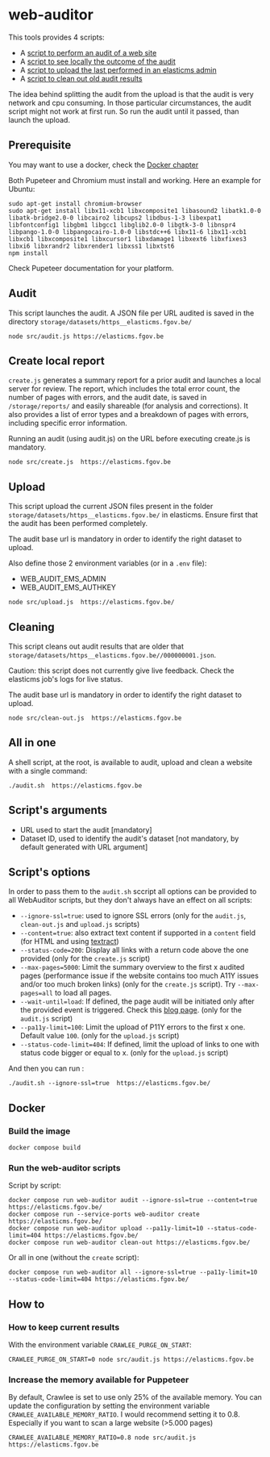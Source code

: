# web-auditor

This tools provides 4 scripts:
 * A [script to perform an audit of a web site](#audit)
 * A [script to see locally the outcome of the audit](#create-local-report)
 * A [script to upload the last performed in an elasticms admin](#upload)
 * A [script to clean out old audit results](#cleaning)

The idea behind splitting the audit from the upload is that the audit is very network and cpu consuming.
In those particular circumstances, the audit script might not work at first run. So run the audit until it passed, than launch the upload.

## Prerequisite

You may want to use a docker, check the [Docker chapter](#docker)

Both Pupeteer and Chromium must install and working. Here an example for Ubuntu:  

```shell
sudo apt-get install chromium-browser
sudo apt-get install libx11-xcb1 libxcomposite1 libasound2 libatk1.0-0 libatk-bridge2.0-0 libcairo2 libcups2 libdbus-1-3 libexpat1 libfontconfig1 libgbm1 libgcc1 libglib2.0-0 libgtk-3-0 libnspr4 libpango-1.0-0 libpangocairo-1.0-0 libstdc++6 libx11-6 libx11-xcb1 libxcb1 libxcomposite1 libxcursor1 libxdamage1 libxext6 libxfixes3 libxi6 libxrandr2 libxrender1 libxss1 libxtst6
npm install
```
Check Pupeteer documentation for your platform.

## Audit

This script launches the audit. A JSON file per URL audited is saved in the directory `storage/datasets/https__elasticms.fgov.be/`


```shell
node src/audit.js https://elasticms.fgov.be
```

## Create local report

`create.js` generates a summary report for a prior audit and launches a local server for review. The report, which includes the total error count, the number of pages with errors, and the audit date, is saved in `/storage/reports/` and easily shareable (for analysis and corrections). It also provides a list of error types and a breakdown of pages with errors, including specific error information.

Running an audit (using audit.js) on the URL before executing create.js is mandatory.

```shell
node src/create.js  https://elasticms.fgov.be
```

## Upload

This script upload the current JSON files present in the folder `storage/datasets/https__elasticms.fgov.be/` in elasticms.
Ensure first that the audit has been performed completely.

The audit base url is mandatory in order to identify the right dataset to upload.

Also define those 2 environment variables (or in a `.env` file):
 * WEB_AUDIT_EMS_ADMIN
 * WEB_AUDIT_EMS_AUTHKEY

```shell
node src/upload.js  https://elasticms.fgov.be/
```

## Cleaning

This script cleans out audit results that are older that `storage/datasets/https__elasticms.fgov.be//000000001.json`. 

Caution: this script does not currently give live feedback. Check the elasticms job's logs for live status.

The audit base url is mandatory in order to identify the right dataset to upload.

```shell
node src/clean-out.js  https://elasticms.fgov.be
```

## All in one

A shell script, at the root, is available to audit, upload and clean a website with a single command:

```shell
./audit.sh  https://elasticms.fgov.be
```

## Script's arguments

 * URL used to start the audit [mandatory]
 * Dataset ID, used to identify the audit's dataset [not mandatory, by default generated with URL argument] 


## Script's options

In order to pass them to the `audit.sh` sccript all options can be provided to all WebAuditor scripts, but they don't always have an effect on all scripts: 

 * `--ignore-ssl=true`: used to ignore SSL errors (only for the `audit.js`, `clean-out.js` and `upload.js` scripts)
 * `--content=true`: also extract text content if supported in a `content` field (for HTML and using [textract](https://www.npmjs.com/package/textract))
 * `--status-code=200`: Display all links with a return code above the one provided (only for the `create.js` script)
 * `--max-pages=5000`: Limit the summary overview to the first x audited pages (performance issue if the website contains too much A11Y issues and/or too much broken links) (only for the `create.js` script). Try `--max-pages=all` to load all pages.
 * `--wait-until=load`: If defined, the page audit will be initiated only after the provided event is triggered. Check this [blog page](https://cloudlayer.io/blog/puppeteer-waituntil-options/). (only for the `audit.js` script)
 * `--pa11y-limit=100`: Limit the upload of P11Y errors to the first x one. Default value `100`. (only for the `upload.js` script)
 * `--status-code-limit=404`: If defined, limit the upload of links to one with status code bigger or equal to x. (only for the `upload.js` script)

And then you can run :
````shell
./audit.sh --ignore-ssl=true  https://elasticms.fgov.be/
````

## Docker

### Build the image

```shell
docker compose build
```

### Run the web-auditor scripts

Script by script:

```shell
docker compose run web-auditor audit --ignore-ssl=true --content=true https://elasticms.fgov.be/
docker compose run --service-ports web-auditor create https://elasticms.fgov.be/
docker compose run web-auditor upload --pa11y-limit=10 --status-code-limit=404 https://elasticms.fgov.be/
docker compose run web-auditor clean-out https://elasticms.fgov.be/
```

Or all in one (without the `create` script):

```shell
docker compose run web-auditor all --ignore-ssl=true --pa11y-limit=10 --status-code-limit=404 https://elasticms.fgov.be/
```

## How to

### How to keep current results

With the environment variable `CRAWLEE_PURGE_ON_START`:

```shell
CRAWLEE_PURGE_ON_START=0 node src/audit.js https://elasticms.fgov.be
```

### Increase the memory available for Puppeteer

By default, Crawlee is set to use only 25% of the available memory. You can update the configuration by setting the environment variable `CRAWLEE_AVAILABLE_MEMORY_RATIO`. I would recommend setting it to 0.8. Especially if you want to scan a large website (>5.000 pages)

```shell
CRAWLEE_AVAILABLE_MEMORY_RATIO=0.8 node src/audit.js https://elasticms.fgov.be
```

